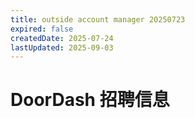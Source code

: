 ```yaml
---
title: outside account manager 20250723
expired: false
createdDate: 2025-07-24
lastUpdated: 2025-09-03
---
```


# DoorDash 招聘信息

<JobPostingTable job-posting-json-path="doordash/data/outside-account-manager-20250723"/>